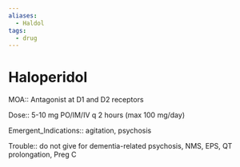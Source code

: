 ```yaml
---
aliases:
  - Haldol
tags:
  - drug
---
```

# Haloperidol  
  
MOA:: Antagonist at D1 and D2 receptors  
  
Dose:: 5-10 mg PO/IM/IV q 2 hours (max 100 mg/day)  
  
Emergent_Indications:: agitation, psychosis  
  
Trouble:: do not give for dementia-related psychosis, NMS, EPS, QT prolongation, Preg C